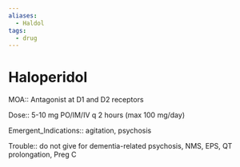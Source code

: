 ```yaml
---
aliases:
  - Haldol
tags:
  - drug
---
```

# Haloperidol  
  
MOA:: Antagonist at D1 and D2 receptors  
  
Dose:: 5-10 mg PO/IM/IV q 2 hours (max 100 mg/day)  
  
Emergent_Indications:: agitation, psychosis  
  
Trouble:: do not give for dementia-related psychosis, NMS, EPS, QT prolongation, Preg C